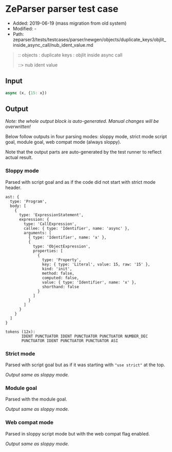 # ZeParser parser test case

- Added: 2019-06-19 (mass migration from old system)
- Modified: -
- Path: zeparser3/tests/testcases/parser/newgen/objects/duplicate_keys/objlit_inside_async_call/nub_ident_value.md

> :: objects : duplicate keys : objlit inside async call
>
> ::> nub ident value

## Input

`````js
async (x, {15: x})
`````

## Output

_Note: the whole output block is auto-generated. Manual changes will be overwritten!_

Below follow outputs in four parsing modes: sloppy mode, strict mode script goal, module goal, web compat mode (always sloppy).

Note that the output parts are auto-generated by the test runner to reflect actual result.

### Sloppy mode

Parsed with script goal and as if the code did not start with strict mode header.

`````
ast: {
  type: 'Program',
  body: [
    {
      type: 'ExpressionStatement',
      expression: {
        type: 'CallExpression',
        callee: { type: 'Identifier', name: 'async' },
        arguments: [
          { type: 'Identifier', name: 'x' },
          {
            type: 'ObjectExpression',
            properties: [
              {
                type: 'Property',
                key: { type: 'Literal', value: 15, raw: '15' },
                kind: 'init',
                method: false,
                computed: false,
                value: { type: 'Identifier', name: 'x' },
                shorthand: false
              }
            ]
          }
        ]
      }
    }
  ]
}

tokens (12x):
       IDENT PUNCTUATOR IDENT PUNCTUATOR PUNCTUATOR NUMBER_DEC
       PUNCTUATOR IDENT PUNCTUATOR PUNCTUATOR ASI
`````

### Strict mode

Parsed with script goal but as if it was starting with `"use strict"` at the top.

_Output same as sloppy mode._

### Module goal

Parsed with the module goal.

_Output same as sloppy mode._

### Web compat mode

Parsed in sloppy script mode but with the web compat flag enabled.

_Output same as sloppy mode._

